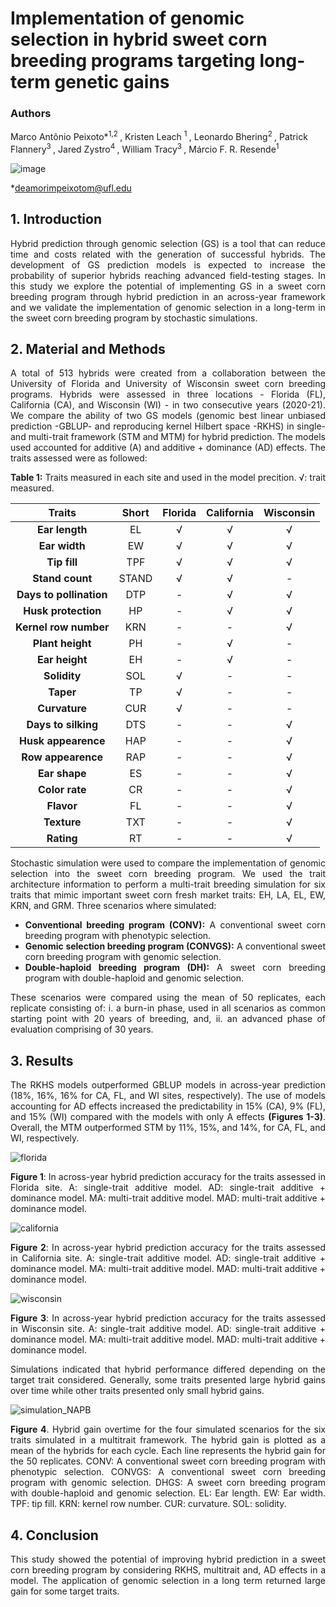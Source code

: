 # Implementation of genomic selection in hybrid sweet corn breeding programs targeting long-term genetic gains

### Authors
Marco Antônio Peixoto*<sup>1,2 </sup>, Kristen Leach <sup>1 </sup>, Leonardo Bhering<sup>2 </sup>, Patrick Flannery<sup>3 </sup>, Jared Zystro<sup>4 </sup>, William Tracy<sup>3 </sup>, Márcio F. R. Resende<sup>1 </sup>


![image](https://user-images.githubusercontent.com/59318360/177633208-152de0c7-6e41-4b83-b1f9-d4292ff0d7a9.png)

<div align="justify">

*deamorimpeixotom@ufl.edu
  
## 1. Introduction

Hybrid prediction through genomic selection (GS) is a tool that can reduce time and costs related with the generation of successful hybrids. The development of GS prediction models is expected to increase the probability of superior hybrids reaching advanced field-testing stages. In this study we explore the potential of implementing GS in a sweet corn breeding program through hybrid prediction in an across-year framework and we validate the implementation of genomic selection in a long-term in the sweet corn breeding program by stochastic simulations.

## 2. Material and Methods

A total of 513 hybrids were created from a collaboration between the University of Florida and University of Wisconsin sweet corn breeding programs. Hybrids were assessed in three locations - Florida (FL), California (CA), and Wisconsin (WI) - in two consecutive years (2020-21). We compare the ability of two GS models (genomic best linear unbiased prediction -GBLUP- and reproducing kernel Hilbert space -RKHS) in single- and multi-trait framework (STM and MTM) for hybrid prediction. The models used accounted for additive (A) and additive + dominance (AD) effects. The traits assessed were as followed:

**Table 1:** Traits measured in each site and used in the model precition. √: trait measured.

<div align="center">
  
|          Traits          |  Short    |	Florida	 | California |	Wisconsin |
| :---------------------:  | :--------:| :-------: | :--------: | :-------: | 
| **Ear length**           |    EL     |	 √       |	 √        |   √       |
| **Ear width**            |    EW     |	 √       |   √        |	  √       |
| **Tip fill**             |    TPF    |	 √       |	 √        |	  √       |
| **Stand count**          |   STAND   |	 √       |	 √        |   -       |
| **Days to pollination**  |    DTP    |	 -       |	 √        |   √       |
| **Husk protection**      |    HP	   |   -       |	 √        |   √       |
| **Kernel row number**    |    KRN    |	 -       |	 -        |   √       | 
| **Plant height**         |    PH	   |   -       |	 √        |   -       |
| **Ear height**           |    EH     |	 -       |	 √        |   -       |
| **Solidity**             |    SOL    |	 √       |   -        |   -       |
| **Taper**                |    TP     |	 √       |   -        |   -       |
| **Curvature**            |    CUR    |	 √       |   -        |   -       |
| **Days to silking**      |    DTS    |	 -       |	 -        |	  √       |
| **Husk appearence**      |    HAP    |	 -       |   -        |	  √       |
| **Row appearence**       |    RAP    |	 -       |   -        |	  √       |  
| **Ear shape**            |    ES     |	 -       |	 -        |   √       |
| **Color rate**           |    CR	   |   -       |   -        |   √       |
| **Flavor**               |    FL     |	 -       |	 -        |   √       |
| **Texture**              |    TXT    |	 -       |   -        |  	√       |
| **Rating**               |    RT     |	 -       |   -        |   √       |

<div align="justify">

Stochastic simulation were used to compare the implementation of genomic selection into the sweet corn breeding program. We used the trait architecture information to perform a multi-trait breeding simulation for six traits that mimic important sweet corn fresh market traits: EH, LA, EL, EW, KRN, and GRM. Three scenarios where simulated: 
  
- **Conventional breeding program (CONV):** A conventional sweet corn breeding program with phenotypic selection.
- **Genomic selection breeding program (CONVGS):**  A conventional sweet corn breeding program with genomic selection.
- **Double-haploid breeding program (DH):** A sweet corn breeding program with double-haploid and genomic selection.
 
These scenarios were compared using the mean of 50 replicates, each replicate consisting of: i. a burn-in phase, used in all scenarios as common starting point with 20 years of breeding, and, ii. an advanced phase of evaluation comprising of 30 years. 
  
## 3. Results

The RKHS models outperformed GBLUP models in across-year prediction (18%, 16%, 16% for CA, FL, and WI sites, respectively). The use of models accounting for AD effects increased the predictability in 15% (CA), 9% (FL), and 15% (WI) compared with the models with only A effects **(Figures 1-3)**. Overall, the MTM outperformed STM by 11%, 15%, and 14%, for CA, FL, and WI, respectively. 
  
![florida](https://user-images.githubusercontent.com/59318360/178987554-c26988d4-26cb-456f-8655-df274df70fba.png)

**Figure 1**: In across-year hybrid prediction accuracy for the traits assessed in Florida site. A: single-trait additive model. AD: single-trait additive + dominance model. MA: multi-trait additive model. MAD: multi-trait additive + dominance model.

![california](https://user-images.githubusercontent.com/59318360/179002870-2ef812d6-890f-48b9-a79a-59808d487958.png)

**Figure 2**: In across-year hybrid prediction accuracy for the traits assessed in California site. A: single-trait additive model. AD: single-trait additive + dominance model. MA: multi-trait additive model. MAD: multi-trait additive + dominance model.
  
![wisconsin](https://user-images.githubusercontent.com/59318360/179002922-5cc3a95b-0ae2-47e9-8584-20a924f0793a.png)
 
**Figure 3**: In across-year hybrid prediction accuracy for the traits assessed in Wisconsin site. A: single-trait additive model. AD: single-trait additive + dominance model. MA: multi-trait additive model. MAD: multi-trait additive + dominance model.

 
  
  

Simulations indicated that hybrid performance differed depending on the target trait considered. Generally, some traits presented large hybrid gains over time while other traits presented only small hybrid gains. 
  
![simulation_NAPB](https://user-images.githubusercontent.com/59318360/179001056-100133f4-75cb-4b74-8e25-10b4c42b5463.png)

**Figure 4**. Hybrid gain overtime for the four simulated scenarios for the six traits simulated in a multitrait framework. The hybrid gain is plotted as a mean of the hybrids for each cycle. Each line represents the hybrid gain for the 50 replicates. CONV: A conventional sweet corn breeding program with phenotypic selection. CONVGS:  A conventional sweet corn breeding program with genomic selection. DHGS: A sweet corn breeding program with double-haploid and genomic selection. EL: Ear length. EW: Ear width. TPF: tip fill. KRN: kernel row number. CUR: curvature. SOL: solidity.



## 4. Conclusion

This study showed the potential of improving hybrid prediction in a sweet corn breeding program by considering RKHS, multitrait and, AD effects in a model. The application of genomic selection in a long term returned large gain for some target traits. 


